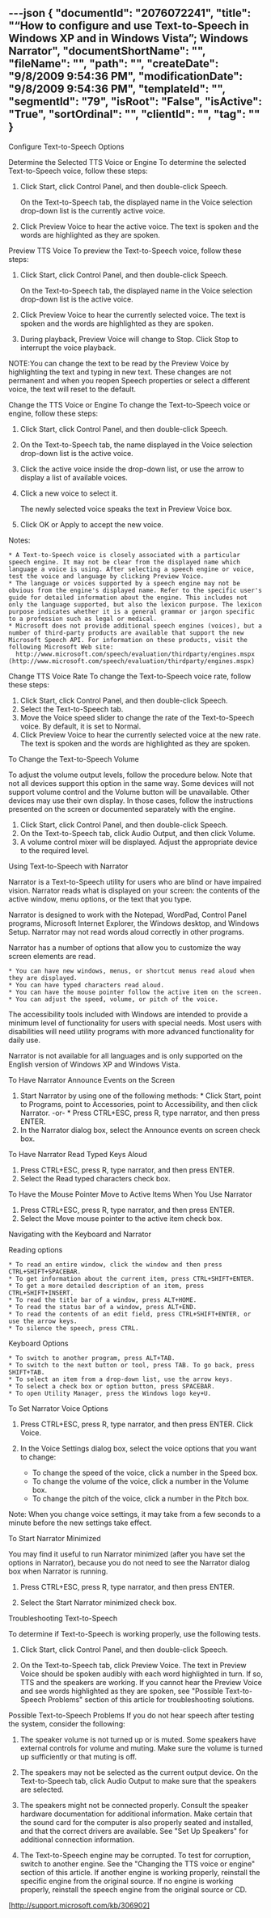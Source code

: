 ---json
{
  "documentId": "2076072241",
  "title": "“How to configure and use Text-to-Speech in Windows XP and in Windows Vista”; Windows Narrator",
  "documentShortName": "",
  "fileName": "",
  "path": "",
  "createDate": "9/8/2009 9:54:36 PM",
  "modificationDate": "9/8/2009 9:54:36 PM",
  "templateId": "",
  "segmentId": "79",
  "isRoot": "False",
  "isActive": "True",
  "sortOrdinal": "",
  "clientId": "",
  "tag": ""
}
---

Configure Text-to-Speech Options

Determine the Selected TTS Voice or Engine
To determine the selected Text-to-Speech voice, follow these steps:

   1. Click Start, click Control Panel, and then double-click Speech.

      On the Text-to-Speech tab, the displayed name in the Voice selection drop-down list is the currently active voice.
   2. Click Preview Voice to hear the active voice. The text is spoken and the words are highlighted as they are spoken. 

Preview TTS Voice
To preview the Text-to-Speech voice, follow these steps:

   1. Click Start, click Control Panel, and then double-click Speech.

      On the Text-to-Speech tab, the displayed name in the Voice selection drop-down list is the active voice.
   2. Click Preview Voice to hear the currently selected voice. The text is spoken and the words are highlighted as they are spoken.
   3. During playback, Preview Voice will change to Stop. Click Stop to interrupt the voice playback. 

NOTE:You can change the text to be read by the Preview Voice by highlighting the text and typing in new text. These changes are not permanent and when you reopen Speech properties or select a different voice, the text will reset to the default.

Change the TTS Voice or Engine
To change the Text-to-Speech voice or engine, follow these steps:

   1. Click Start, click Control Panel, and then double-click Speech.
   2. On the Text-to-Speech tab, the name displayed in the Voice selection drop-down list is the active voice.
   3. Click the active voice inside the drop-down list, or use the arrow to display a list of available voices.
   4. Click a new voice to select it.

      The newly selected voice speaks the text in Preview Voice box.
   5. Click OK or Apply to accept the new voice. 

Notes:

    * A Text-to-Speech voice is closely associated with a particular speech engine. It may not be clear from the displayed name which language a voice is using. After selecting a speech engine or voice, test the voice and language by clicking Preview Voice.
    * The language or voices supported by a speech engine may not be obvious from the engine's displayed name. Refer to the specific user's guide for detailed information about the engine. This includes not only the language supported, but also the lexicon purpose. The lexicon purpose indicates whether it is a general grammar or jargon specific to a profession such as legal or medical.
    * Microsoft does not provide additional speech engines (voices), but a number of third-party products are available that support the new Microsoft Speech API. For information on these products, visit the following Microsoft Web site:
      http://www.microsoft.com/speech/evaluation/thirdparty/engines.mspx (http://www.microsoft.com/speech/evaluation/thirdparty/engines.mspx) 

Change TTS Voice Rate
To change the Text-to-Speech voice rate, follow these steps:

   1. Click Start, click Control Panel, and then double-click Speech.
   2. Select the Text-to-Speech tab.
   3. Move the Voice speed slider to change the rate of the Text-to-Speech voice. By default, it is set to Normal.
   4. Click Preview Voice to hear the currently selected voice at the new rate. The text is spoken and the words are highlighted as they are spoken. 

To Change the Text-to-Speech Volume

To adjust the volume output levels, follow the procedure below. Note that not all devices support this option in the same way. Some devices will not support volume control and the Volume button will be unavailable. Other devices may use their own display. In those cases, follow the instructions presented on the screen or documented separately with the engine.

   1. Click Start, click Control Panel, and then double-click Speech.
   2. On the Text-to-Speech tab, click Audio Output, and then click Volume.
   3. A volume control mixer will be displayed. Adjust the appropriate device to the required level. 

Using Text-to-Speech with Narrator

Narrator is a Text-to-Speech utility for users who are blind or have impaired vision. Narrator reads what is displayed on your screen: the contents of the active window, menu options, or the text that you type.

Narrator is designed to work with the Notepad, WordPad, Control Panel programs, Microsoft Internet Explorer, the Windows desktop, and Windows Setup. Narrator may not read words aloud correctly in other programs.

Narrator has a number of options that allow you to customize the way screen elements are read.

    * You can have new windows, menus, or shortcut menus read aloud when they are displayed.
    * You can have typed characters read aloud.
    * You can have the mouse pointer follow the active item on the screen.
    * You can adjust the speed, volume, or pitch of the voice. 

The accessibility tools included with Windows are intended to provide a minimum level of functionality for users with special needs. Most users with disabilities will need utility programs with more advanced functionality for daily use.

Narrator is not available for all languages and is only supported on the English version of Windows XP and Windows Vista.

To Have Narrator Announce Events on the Screen

1. Start Narrator by using one of the following methods:
          * Click Start, point to Programs, point to Accessories, point to Accessibility, and then click Narrator.
            -or-
          * Press CTRL+ESC, press R, type narrator, and then press ENTER. 
2. In the Narrator dialog box, select the Announce events on screen check box. 

To Have Narrator Read Typed Keys Aloud

1. Press CTRL+ESC, press R, type narrator, and then press ENTER.
2. Select the Read typed characters check box. 

To Have the Mouse Pointer Move to Active Items When You Use Narrator

1. Press CTRL+ESC, press R, type narrator, and then press ENTER.
2. Select the Move mouse pointer to the active item check box. 

Navigating with the Keyboard and Narrator

Reading options

    * To read an entire window, click the window and then press CTRL+SHIFT+SPACEBAR.
    * To get information about the current item, press CTRL+SHIFT+ENTER.
    * To get a more detailed description of an item, press CTRL+SHIFT+INSERT.
    * To read the title bar of a window, press ALT+HOME.
    * To read the status bar of a window, press ALT+END.
    * To read the contents of an edit field, press CTRL+SHIFT+ENTER, or use the arrow keys.
    * To silence the speech, press CTRL. 

Keyboard Options

    * To switch to another program, press ALT+TAB.
    * To switch to the next button or tool, press TAB. To go back, press SHIFT+TAB.
    * To select an item from a drop-down list, use the arrow keys.
    * To select a check box or option button, press SPACEBAR.
    * To open Utility Manager, press the Windows logo key+U. 

To Set Narrator Voice Options

1. Press CTRL+ESC, press R, type narrator, and then press ENTER. Click Voice.

2. In the Voice Settings dialog box, select the voice options that you want to change:
     * To change the speed of the voice, click a number in the Speed box.
     * To change the volume of the voice, click a number in the Volume box.
     * To change the pitch of the voice, click a number in the Pitch box. 

Note: When you change voice settings, it may take from a few seconds to a minute before the new settings take effect. 

To Start Narrator Minimized

You may find it useful to run Narrator minimized (after you have set the options in Narrator), because you do not need to see the Narrator dialog box when Narrator is running.

1. Press CTRL+ESC, press R, type narrator, and then press ENTER.

2. Select the Start Narrator minimized check box. 

Troubleshooting Text-to-Speech

To determine if Text-to-Speech is working properly, use the following tests.

   1. Click Start, click Control Panel, and then double-click Speech.

   2. On the Text-to-Speech tab, click Preview Voice. The text in Preview Voice should be spoken audibly with each word highlighted in turn. If so, TTS and the speakers are working. If you cannot hear the Preview Voice and see words highlighted as they are spoken, see &quot;Possible Text-to-Speech Problems&quot; section of this article for troubleshooting solutions. 

Possible Text-to-Speech Problems
If you do not hear speech after testing the system, consider the following:

   1. The speaker volume is not turned up or is muted. Some speakers have external controls for volume and muting. Make sure the volume is turned up sufficiently or that muting is off.

   2. The speakers may not be selected as the current output device. On the Text-to-Speech tab, click Audio Output to make sure that the speakers are selected.

   3. The speakers might not be connected properly. Consult the speaker hardware documentation for additional information. Make certain that the sound card for the computer is also properly seated and installed, and that the correct drivers are available. See &quot;Set Up Speakers&quot; for additional connection information.

   4. The Text-to-Speech engine may be corrupted. To test for corruption, switch to another engine. See the &quot;Changing the TTS voice or engine&quot; section of this article. If another engine is working properly, reinstall the specific engine from the original source. If no engine is working properly, reinstall the speech engine from the original source or CD. 

[http://support.microsoft.com/kb/306902]
